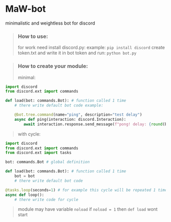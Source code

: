 # MaW-bot
minimalistic and weightless bot for discord
> ### How to use:
> for work need install discord.py:
> example: `pip install discord`
> create token.txt and write it in bot token
> and run: `python bot.py`

> ### How to create your module:
> minimal:
```python
import discord
from discord.ext import commands

def load(bot: commands.Bot): # function called 1 time
    # there write default bot code example:

    @bot.tree.command(name="ping", description="test delay")
    async def ping(interaction: discord.Interaction):
        await interaction.response.send_message(f"pong! delay: {round(bot.latency * 1000)} ms")

```
> with cycle:
```python
import discord
from discord.ext import commands
from discord.ext import tasks

bot: commands.Bot # global definition 

def load(bot: commands.Bot): # function called 1 time
    bot = bot
    # there write default bot code

@tasks.loop(seconds=1) # for example this cycle will be repeated 1 time per second
async def loop():
    # there write code for cycle
```
> module may have variable `noload`
> if `noload = 1` then `def load` wont start
